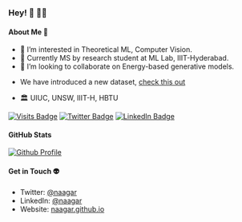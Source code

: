 ### Hey! 👋 🧑‍🚀

#### About Me 🚀
- 👀 I’m interested in Theoretical ML, Computer Vision.
- 🌱 Currently MS by research student at ML Lab, IIIT-Hyderabad.
- 💞️ I’m looking to collaborate on Energy-based generative models.
<!-- - 📫 How to reach me ... [profile page](https://naagar.github.io) -->
- We have introduced a new dataset, [check this out](https://naagar.github.io/cornseedsdataset)  

<!---
Naagar/Naagar is a ✨ special ✨ repository because its `README.md` (this file) appears on your GitHub profile.
You can click the Preview link to take a look at your changes. Hi, I’m Sandeep Nagar
 I’m interested in Theoretical ML, Computer Vision
 I’m currently MS by research student at ML Lab, IIIT-Hyderabad.
 I’m looking to collaborate on Energy-based generative models.
 How to reach me ... !(profile page)[https://naagar.github.io]
--->



<!-- - Data Scientist leading innovation in AI at Fortune 100 companies -->
- 🏛️ UIUC, UNSW, IIIT-H, HBTU

[![Visits Badge](https://badges.pufler.dev/visits/naagar/naagar)](https://naagar.github.io)
[![Twitter Badge](https://img.shields.io/badge/Twitter-Profile-informational?style=flat&logo=twitter&logoColor=white&color=1CA2F1)](https://twitter.com/naagar)
[![LinkedIn Badge](https://img.shields.io/badge/LinkedIn-Profile-informational?style=flat&logo=linkedin&logoColor=white&color=0D76A8)](https://www.linkedin.com/in/sandeepnaagar/)

#### GitHub Stats
<!-- https://badges.pufler.dev/repos/{naagar} -->

[![Github Profile](https://github-readme-stats.vercel.app/api?username=naagar&&hide=stars&show_icons=true&hide_title=true&hide_border=true)](https://github.com/naagar)

#### Get in Touch 👽
- Twitter: [@naagar](https://twitter.com/naagar)
- LinkedIn: [@naagar](https://www.linkedin.com/in/sandeepnaagar/)
- Website: [naagar.github.io](https://naagar.github.io)
